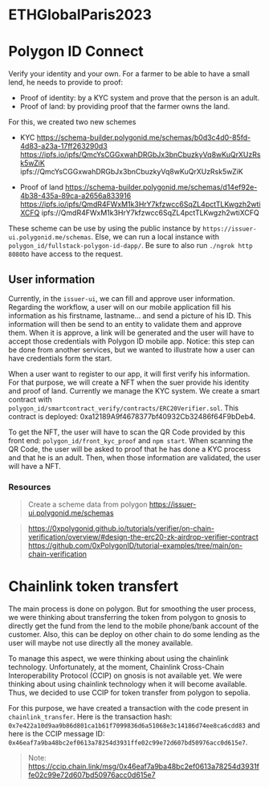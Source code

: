 # ETHGlobalParis2023


# Polygon ID Connect

Verify your identity and your own. For a farmer to be able to have a small lend, he needs to provide to proof:
- Proof of identity: by a KYC system and prove that the person is an adult.
- Proof of land: by providing proof that the farmer owns the land.

For this, we created two new schemes
- KYC 
https://schema-builder.polygonid.me/schemas/b0d3c4d0-85fd-4d83-a23a-17ff263290d3
https://ipfs.io/ipfs/QmcYsCGGxwahDRGbJx3bnCbuzkyVq8wKuQrXUzRsk5wZiK
ipfs://QmcYsCGGxwahDRGbJx3bnCbuzkyVq8wKuQrXUzRsk5wZiK

- Proof of land
https://schema-builder.polygonid.me/schemas/d14ef92e-4b38-435a-89ca-a2656a833916
https://ipfs.io/ipfs/QmdR4FWxM1k3HrY7kfzwcc6SqZL4pctTLKwgzh2wtiXCFQ
ipfs://QmdR4FWxM1k3HrY7kfzwcc6SqZL4pctTLKwgzh2wtiXCFQ

These scheme can be use by using the public instance by `https://issuer-ui.polygonid.me/schemas`.
Else, we can run a local instance with `polygon_id/fullstack-polygon-id-dapp/`.
Be sure to also run `./ngrok http 8080`to have access to the request.


## User information

Currently, in the `issuer-ui`, we can fill and approve user information. Regarding the workflow, a user will on our mobile application fill his information as his firstname, lastname... and send a picture of his ID. This information will then be send to an entity to validate them and approve them. When it is approve, a link will be generated and the user will have to accept those credentials with Polygon ID mobile app. Notice: this step can be done from another services, but we wanted to illustrate how a user can have credentials form the start.

When a user want to register to our app, it will first verify his information. For that purpose, we will create a NFT when the suer provide his identity and proof of land. Currently we manage the KYC system. We create a smart contract with `polygon_id/smartcontract_verify/contracts/ERC20Verifier.sol`. This contract is deployed: 0xa12189A9f4678377bf40932Cb32486f64F9bDeb4.

To get the NFT, the user will have to scan the QR Code provided by this front end: `polygon_id/front_kyc_proof` and `npm start`. When scanning the QR Code, the user will be asked to proof that he has done a KYC process and that he is an adult. Then, when those information are validated, the user will have a NFT.


### Resources

> Create a scheme data from polygon
https://issuer-ui.polygonid.me/schemas


> https://0xpolygonid.github.io/tutorials/verifier/on-chain-verification/overview/#design-the-erc20-zk-airdrop-verifier-contract
> https://github.com/0xPolygonID/tutorial-examples/tree/main/on-chain-verification


# Chainlink token transfert

The main process is done on polygon. But for smoothing the user process, we were thinking about transferring the token from polygon to gnosis to directly get the fund from the lend to the mobile phone/bank account of the customer. Also, this can be deploy on other chain to do some lending as the user will maybe not use directly all the money available.

To manage this aspect, we were thinking about using the chainlink technology. Unfortunately, at the moment, Chainlink Cross-Chain Interoperability Protocol (CCIP) on gnosis is not available yet. We were thinking about using chainlink technology when it will become available. Thus, we decided to use CCIP for token transfer from polygon to sepolia. 

For this purpose, we have created a transaction with the code present in `chainlink_transfer`. Here is the transaction hash: `0x7e422a10d9aa9b86d801ca1b61f7099836d6a51068e3c14186d74ee8ca6cdd83` and here is the CCIP message ID: `0x46eaf7a9ba48bc2ef0613a78254d3931ffe02c99e72d607bd50976acc0d615e7`.

> Note: https://ccip.chain.link/msg/0x46eaf7a9ba48bc2ef0613a78254d3931ffe02c99e72d607bd50976acc0d615e7


